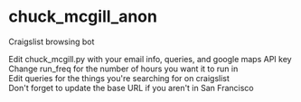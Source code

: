 # chuck_mcgill_anon
Craigslist browsing bot

Edit chuck_mcgill.py with your email info, queries, and google maps API key <br />
Change run_freq for the number of hours you want it to run in <br />
Edit queries for the things you're searching for on craigslist <br />
Don't forget to update the base URL if you aren't in San Francisco <br />
